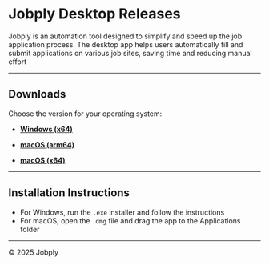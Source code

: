 # Jobply Desktop Releases

Jobply is an automation tool designed to simplify and speed up the job application process. The desktop app helps users automatically fill and submit applications on various job sites, saving time and reducing manual effort

---

## Downloads

Choose the version for your operating system:

- **[Windows (x64)](https://github.com/Jobply/jobply-desktop-releases/releases/latest/download/Jobply.exe)**

- **[macOS (arm64)](https://github.com/Jobply/jobply-desktop-releases/releases/latest/download/Jobply-arm64.dmg)**  

- **[macOS (x64)](https://github.com/Jobply/jobply-desktop-releases/releases/latest/download/Jobply-x64.dmg)**  

---

## Installation Instructions

- For Windows, run the `.exe` installer and follow the instructions
- For macOS, open the `.dmg` file and drag the app to the Applications folder

---

© 2025 Jobply
